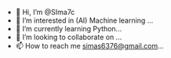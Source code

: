 - 👋 Hi, I’m @SIma7c
- 👀 I’m interested in (AI) Machine learning ...
- 🌱 I’m currently learning Python...
- 💞️ I’m looking to collaborate on ...
- 📫 How to reach me simas6376@gmail.com...

<!---
SIma7c/SIma7c is a ✨ special ✨ repository because its `README.md` (this file) appears on your GitHub profile.
You can click the Preview link to take a look at your changes.
--->
